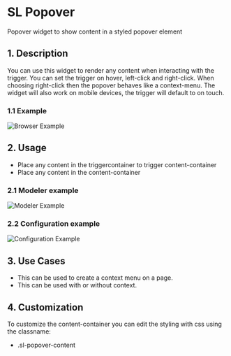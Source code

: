 # SL Popover

Popover widget to show content in a styled popover element

## 1. Description

You can use this widget to render any content when interacting with the trigger. You can set the trigger on hover, left-click and right-click. When choosing right-click then the popover behaves like a context-menu. The widget will also work on mobile devices, the trigger will default to on touch.

### 1.1 Example
![Browser Example](https://github.com/simplylogicninjas/sl-widget-popover/tree/main/docs/images/popover_browser_example.png?raw=true)

## 2. Usage

* Place any content in the triggercontainer to trigger content-container
* Place any content in the content-container

### 2.1 Modeler example
![Modeler Example](https://github.com/simplylogicninjas/sl-widget-popover/tree/main/docs/images/modeler_example.png?raw=true)


### 2.2 Configuration example
![Configuration Example](https://github.com/simplylogicninjas/sl-widget-popover/tree/main/docs/images/popover_general_tab.png?raw=true)

## 3. Use Cases

* This can be used to create a context menu on a page.
* This can be used with or without context.

## 4. Customization

To customize the content-container you can edit the styling with css using the classname:

* .sl-popover-content

